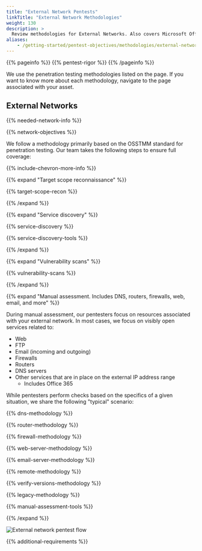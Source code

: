 ```yaml
---
title: "External Network Pentests"
linkTitle: "External Network Methodologies"
weight: 130
description: >
  Review methodologies for External Networks. Also covers Microsoft Office 365.
aliases:
    - /getting-started/pentest-objectives/methodologies/external-network/
---
```


{{% pageinfo %}}
{{% pentest-rigor %}}
{{% /pageinfo %}}

We use the penetration testing methodologies listed on the page. If you want to know more
about each methodology, navigate to the page associated with your asset.

## External Networks

{{% needed-network-info %}}

{{% network-objectives %}}

We follow a methodology primarily based on the OSSTMM standard for
penetration testing. Our team takes the following steps to ensure full coverage:

{{% include-chevron-more-info %}}

{{% expand "Target scope reconnaissance" %}}
</br>

{{% target-scope-recon %}}

{{% /expand %}}

{{% expand "Service discovery" %}}
</br>

{{% service-discovery %}}

{{% service-discovery-tools %}}

{{% /expand %}}

{{% expand "Vulnerability scans" %}}
</br>

{{% vulnerability-scans %}}

{{% /expand %}}

{{% expand "Manual assessment. Includes DNS, routers, firewalls, web, email, and more" %}}
</br>

During manual assessment, our pentesters focus on resources associated with your external network.
In most cases, we focus on visibly open services related to:

- Web
- FTP
- Email (incoming and outgoing)
- Firewalls
- Routers
- DNS servers
- Other services that are in place on the external IP address range
  - Includes Office 365

While pentesters perform checks based on the specifics of a given situation, we share the following "typical" scenario:

{{% dns-methodology %}}

{{% router-methodology %}}

{{% firewall-methodology %}}

{{% web-server-methodology %}}

{{% email-server-methodology %}}

{{% remote-methodology %}}

{{% verify-versions-methodology %}}

{{% legacy-methodology %}}

{{% manual-assessment-tools %}}

{{% /expand %}}

![External network pentest flow](/gsg/ExternalNetworkPentest.png)

{{% additional-requirements %}}
